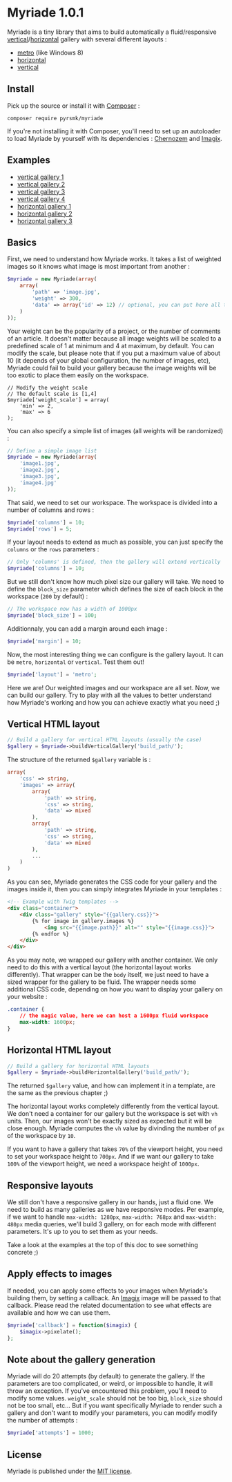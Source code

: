 Myriade 1.0.1
=============

Myriade is a tiny library that aims to build automatically a fluid/responsive [vertical]()/[horizontal]() gallery with several different layouts :

- [metro](http://myriade.dreamysource.fr/vertical1) (like Windows 8)
- [horizontal](http://myriade.dreamysource.fr/vertical2)
- [vertical](http://myriade.dreamysource.fr/horizontal3)

Install
-------

Pick up the source or install it with [Composer](https://getcomposer.org/) :

```shell
composer require pyrsmk/myriade
```

If you're not installing it with Composer, you'll need to set up an autoloader to load Myriade by yourself with its dependencies : [Chernozem](https://github.com/pyrsmk/Chernozem) and [Imagix](https://github.com/pyrsmk/Imagix).

Examples
--------

- [vertical gallery 1](http://myriade.dreamysource.fr/vertical1)
- [vertical gallery 2](http://myriade.dreamysource.fr/vertical2)
- [vertical gallery 3](http://myriade.dreamysource.fr/vertical3)
- [vertical gallery 4](http://myriade.dreamysource.fr/vertical4)
- [horizontal gallery 1](http://myriade.dreamysource.fr/horizontal1)
- [horizontal gallery 2](http://myriade.dreamysource.fr/horizontal2)
- [horizontal gallery 3](http://myriade.dreamysource.fr/horizontal3)

Basics
------

First, we need to understand how Myriade works. It takes a list of weighted images so it knows what image is most important from another :

```php
$myriade = new Myriade(array(
	array(
		'path' => 'image.jpg',
		'weight' => 300,
		'data' => array('id' => 12) // optional, you can put here all the data you want to retrieve in each built image
	)
));
```

Your weight can be the popularity of a project, or the number of comments of an article. It doesn't matter because all image weights will be scaled to a predefined scale of 1 at minimum and 4 at maximum, by default. You can modify the scale, but please note that if you put a maximum value of about 10 (it depends of your global configuration, the number of images, etc), Myriade could fail to build your gallery because the image weights will be too exotic to place them easily on the workspace.

```
// Modify the weight scale
// The default scale is [1,4]
$myriade['weight_scale'] = array(
	'min' => 2,
	'max' => 6
);
```

You can also specify a simple list of images (all weights will be randomized) :

```php
// Define a simple image list
$myriade = new Myriade(array(
	'image1.jpg',
	'image2.jpg',
	'image3.jpg',
	'image4.jpg'
));
```

That said, we need to set our workspace. The workspace is divided into a number of columns and rows :

```php
$myriade['columns'] = 10;
$myriade['rows'] = 5;
```

If your layout needs to extend as much as possible, you can just specify the `columns` or the `rows` parameters :

```php
// Only 'columns' is defined, then the gallery will extend vertically
$myriade['columns'] = 10;
```

But we still don't know how much pixel size our gallery will take. We need to define the `block_size` parameter which defines the size of each block in the workspace (`200` by default) :

```php
// The workspace now has a width of 1000px
$myriade['block_size'] = 100;
```

Additionnaly, you can add a margin around each image :

```php
$myriade['margin'] = 10;
```

Now, the most interesting thing we can configure is the gallery layout. It can be `metro`, `horizontal` or `vertical`. Test them out!

```php
$myriade['layout'] = 'metro';
```

Here we are! Our weighted images and our workspace are all set. Now, we can build our gallery.
Try to play with all the values to better understand how Myriade's working and how you can achieve exactly what you need ;)

Vertical HTML layout
--------------------

```php
// Build a gallery for vertical HTML layouts (usually the case)
$gallery = $myriade->buildVerticalGallery('build_path/');
```

The structure of the returned `$gallery` variable is :

```php
array(
	'css' => string,
	'images' => array(
		array(
			'path' => string,
			'css' => string,
			'data' => mixed
		),
		array(
			'path' => string,
			'css' => string,
			'data' => mixed
		),
		...
	)
)
```

As you can see, Myriade generates the CSS code for your gallery and the images inside it, then you can simply integrates Myriade in your templates :

```html
<!-- Example with Twig templates -->
<div class="container">
	<div class="gallery" style="{{gallery.css}}">
		{% for image in gallery.images %}
			<img src="{{image.path}}" alt="" style="{{image.css}}">
		{% endfor %}
	</div>
</div>
```

As you may note, we wrapped our gallery with another container. We only need to do this with a vertical layout (the horizontal layout works differently). That wrapper can be the `body` itself, we just need to have a sized wrapper for the gallery to be fluid. The wrapper needs some additional CSS code, depending on how you want to display your gallery on your website :

```css
.container {
	// the magic value, here we can host a 1600px fluid workspace
	max-width: 1600px;
}
```

Horizontal HTML layout
----------------------

```php
// Build a gallery for horizontal HTML layouts
$gallery = $myriade->buildHorizontalGallery('build_path/');
```

The returned `$gallery` value, and how can implement it in a template, are the same as the previous chapter ;)

The horizontal layout works completely differently from the vertical layout. We don't need a container for our gallery but the workspace is set with `vh` units. Then, our images won't be exactly sized as expected but it will be close enough. Myriade computes the `vh` value by divinding the number of `px` of the workspace by `10`.

If you want to have a gallery that takes `70%` of the viewport height, you need to set your workspace height to `700px`. And if we want our gallery to take `100%` of the viewport height, we need a workspace height of `1000px`.

Responsive layouts
------------------

We still don't have a responsive gallery in our hands, just a fluid one. We need to build as many galleries as we have responsive modes. Per example, if we want to handle `max-width: 1280px`, `max-width: 768px` and `max-width: 480px` media queries, we'll build 3 gallery, on for each mode with different parameters. It's up to you to set them as your needs.

Take a look at the examples at the top of this doc to see something concrete ;)

Apply effects to images
-----------------------

If needed, you can apply some effects to your images when Myriade's building them, by setting a callback. An [Imagix](https://github.com/pyrsmk/Imagix) image will be passed to that callback. Please read the related documentation to see what effects are available and how we can use them.

```php
$myriade['callback'] = function($imagix) {
	$imagix->pixelate();
};
```

Note about the gallery generation
----------------------------------

Myriade will do 20 attempts (by default) to generate the gallery. If the parameters are too complicated, or weird, or impossible to handle, it will throw an exception. If you've encountered this problem, you'll need to modify some values. `weight_scale` should not be too big, `block_size` should not be too small, etc... But if you want specifically Myriade to render such a gallery and don't want to modify your parameters, you can modify modify the number of attempts :

```php
$myriade['attempts'] = 1000;
```

License
-------

Myriade is published under the [MIT license](http://dreamysource.mit-license.org).
